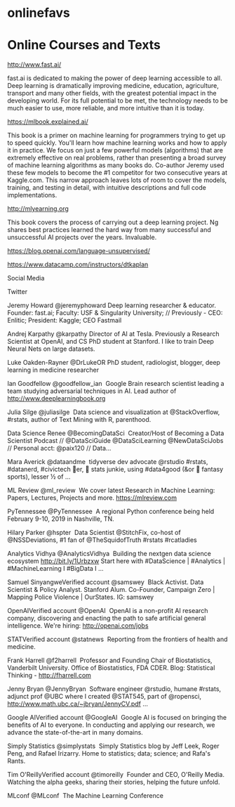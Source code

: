 # onlinefavs

Online Courses and Texts
========================

http://www.fast.ai/

fast.ai is dedicated to making the power of deep learning accessible to all. Deep learning is dramatically improving medicine, education, agriculture, transport and many other fields, with the greatest potential impact in the developing world. For its full potential to be met, the technology needs to be much easier to use, more reliable, and more intuitive than it is today. 

https://mlbook.explained.ai/

This book is a primer on machine learning for programmers trying to get up to speed quickly. You'll learn how machine learning works and how to apply it in practice. We focus on just a few powerful models (algorithms) that are extremely effective on real problems, rather than presenting a broad survey of machine learning algorithms as many books do. Co-author Jeremy used these few models to become the #1 competitor for two consecutive years at Kaggle.com. This narrow approach leaves lots of room to cover the models, training, and testing in detail, with intuitive descriptions and full code implementations.

http://mlyearning.org

This book covers the process of carrying out a deep learning project. Ng shares best practices learned the hard way from many successful and unsuccessful AI projects over the years. Invaluable. 

https://blog.openai.com/language-unsupervised/

https://www.datacamp.com/instructors/dtkaplan


Social Media

Twitter

Jeremy Howard
@jeremyphoward
Deep learning researcher & educator. Founder: fast.ai; Faculty: USF & Singularity University; // Previously - CEO: Enlitic; President: Kaggle; CEO Fastmail

Andrej Karpathy
@karpathy
Director of AI at Tesla. Previously a Research Scientist at OpenAI, and CS PhD student at Stanford. I like to train Deep Neural Nets on large datasets.

Luke Oakden-Rayner
@DrLukeOR
PhD student, radiologist, blogger, deep learning in medicine researcher

Ian Goodfellow
@goodfellow_ian ‏
Google Brain research scientist leading a team studying adversarial techniques in AI. Lead author of http://www.deeplearningbook.org 

Julia Silge
@juliasilge ‏
Data science and visualization at @StackOverflow, #rstats, author of Text Mining with R, parenthood.

Data Science Renee
@BecomingDataSci ‏
Creator/Host of Becoming a Data Scientist Podcast // @DataSciGuide @DataSciLearning @NewDataSciJobs // Personal acct: @paix120 // Data…

Mara Averick
@dataandme ‏
tidyverse dev advocate @rstudio #rstats, #datanerd, #civictech 💖er, 🏀 stats junkie, using #data4good (&or 🥇 fantasy sports), lesser ½ of …

ML Review
@ml_review ‏
We cover latest Research in Machine Learning: Papers, Lectures, Projects and more. https://mlreview.com 

PyTennessee
@PyTennessee ‏
A regional Python conference being held February 9-10, 2019 in Nashville, TN.

Hilary Parker
@hspter ‏
Data Scientist @StitchFix, co-host of @NSSDeviations, #1 fan of @TheSquidofTruth #rstats #rcatladies

Analytics Vidhya
@AnalyticsVidhya ‏
Building the nextgen data science ecosystem http://bit.ly/1Urbzxw  Start here with #DataScience | #Analytics | #MachineLearning I #BigData I …

Samuel SinyangweVerified account
@samswey ‏
Black Activist. Data Scientist & Policy Analyst. Stanford Alum. Co-Founder, Campaign Zero | Mapping Police Violence | OurStates. IG: samswey

OpenAIVerified account
@OpenAI ‏
OpenAI is a non-profit AI research company, discovering and enacting the path to safe artificial general intelligence. We're hiring: http://openai.com/jobs 

STATVerified account
@statnews ‏
Reporting from the frontiers of health and medicine.

Frank Harrell
@f2harrell ‏
Professor and Founding Chair of Biostatistics, Vanderbilt University. Office of Biostatistics, FDA CDER. Blog: Statistical Thinking - http://fharrell.com 

Jenny Bryan
@JennyBryan ‏
Software engineer @rstudio, humane #rstats, adjunct prof @UBC where I created @STAT545, part of @ropensci, http://www.math.ubc.ca/~jbryan/JennyCV.pdf …

Google AIVerified account
@GoogleAI ‏
Google AI is focused on bringing the benefits of AI to everyone. In conducting and applying our research, we advance the state-of-the-art in many domains.

Simply Statistics
@simplystats ‏
Simply Statistics blog by Jeff Leek, Roger Peng, and Rafael Irizarry. Home to statistics; data; science; and Rafa's Rants.

Tim O'ReillyVerified account
@timoreilly ‏
Founder and CEO, O'Reilly Media. Watching the alpha geeks, sharing their stories, helping the future unfold.

MLconf
@MLconf ‏
The Machine Learning Conference

